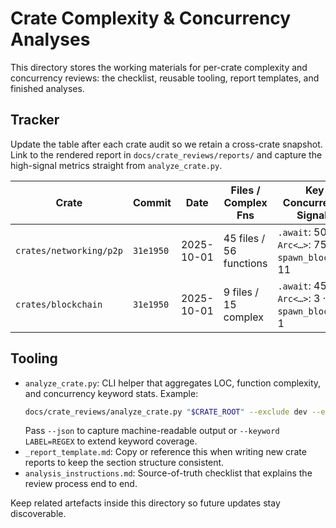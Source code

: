 # Crate Complexity & Concurrency Analyses

This directory stores the working materials for per-crate complexity and concurrency reviews: the checklist, reusable tooling, report templates, and finished analyses.

## Tracker

Update the table after each crate audit so we retain a cross-crate snapshot. Link to the rendered report in `docs/crate_reviews/reports/` and capture the high-signal metrics straight from `analyze_crate.py`.

| Crate | Commit | Date | Files / Complex Fns | Key Concurrency Signals | Report |
| --- | --- | --- | --- | --- | --- |
| `crates/networking/p2p` | `31e1950` | 2025-10-01 | 45 files / 56 functions | `.await`: 505 · `Arc<…>`: 75 · `spawn_blocking`: 11 | [ethrex_p2p_review.md](reports/ethrex_p2p_review.md) |
| `crates/blockchain` | `31e1950` | 2025-10-01 | 9 files / 15 complex | `.await`: 45 · `Arc<…>`: 3 · `spawn_blocking`: 1 | [ethrex_blockchain_review.md](reports/ethrex_blockchain_review.md) |

## Tooling

- `analyze_crate.py`: CLI helper that aggregates LOC, function complexity, and concurrency keyword stats. Example:
  ```bash
  docs/crate_reviews/analyze_crate.py "$CRATE_ROOT" --exclude dev --exclude metrics
  ```
  Pass `--json` to capture machine-readable output or `--keyword LABEL=REGEX` to extend keyword coverage.
- `_report_template.md`: Copy or reference this when writing new crate reports to keep the section structure consistent.
- `analysis_instructions.md`: Source-of-truth checklist that explains the review process end to end.

Keep related artefacts inside this directory so future updates stay discoverable.

